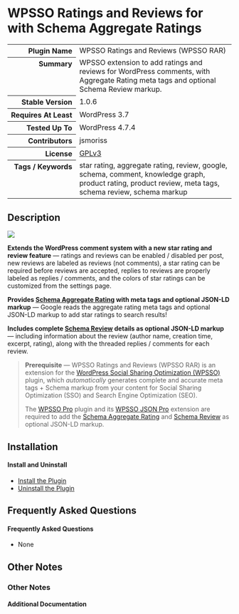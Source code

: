 <h1>WPSSO Ratings and Reviews for with Schema Aggregate Ratings</h1>

<table>
<tr><th align="right" valign="top" nowrap>Plugin Name</th><td>WPSSO Ratings and Reviews (WPSSO RAR)</td></tr>
<tr><th align="right" valign="top" nowrap>Summary</th><td>WPSSO extension to add ratings and reviews for WordPress comments, with Aggregate Rating meta tags and optional Schema Review markup.</td></tr>
<tr><th align="right" valign="top" nowrap>Stable Version</th><td>1.0.6</td></tr>
<tr><th align="right" valign="top" nowrap>Requires At Least</th><td>WordPress 3.7</td></tr>
<tr><th align="right" valign="top" nowrap>Tested Up To</th><td>WordPress 4.7.4</td></tr>
<tr><th align="right" valign="top" nowrap>Contributors</th><td>jsmoriss</td></tr>
<tr><th align="right" valign="top" nowrap>License</th><td><a href="https://www.gnu.org/licenses/gpl.txt">GPLv3</a></td></tr>
<tr><th align="right" valign="top" nowrap>Tags / Keywords</th><td>star rating, aggregate rating, review, google, schema, comment, knowledge graph, product rating, product review, meta tags, schema review, schema markup</td></tr>
</table>

<h2>Description</h2>

<p><img class="readme-icon" src="https://surniaulula.github.io/wpsso-ratings-and-reviews/assets/icon-256x256.png"></p>

<p><strong>Extends the WordPress comment system with a new star rating and review feature</strong> &mdash; ratings and reviews can be enabled / disabled per post, new reviews are labeled as reviews (not comments), a star rating can be required before reviews are accepted, replies to reviews are properly labeled as replies / comments, and the colors of star ratings can be customized from the settings page.</p>

<p><strong>Provides <a href="https://schema.org/aggregateRating">Schema Aggregate Rating</a> with meta tags and optional JSON-LD markup</strong> &mdash; Google reads the aggregate rating meta tags and optional JSON-LD markup to add star ratings to search results!</p>

<p><strong>Includes complete <a href="https://schema.org/Review">Schema Review</a> details as optional JSON-LD markup</strong> &mdash; including information about the review (author name, creation time, excerpt, rating), along with the threaded replies / comments for each review.</p>

<blockquote>
<p><strong>Prerequisite</strong> &mdash; WPSSO Ratings and Reviews (WPSSO RAR) is an extension for the <a href="https://wordpress.org/plugins/wpsso/">WordPress Social Sharing Optimization (WPSSO)</a> plugin, which <em>automatically</em> generates complete and accurate meta tags + Schema markup from your content for Social Sharing Optimization (SSO) and Search Engine Optimization (SEO).</p>

<p>The <a href="https://wpsso.com/extend/plugins/wpsso/">WPSSO Pro</a> plugin and its <a href="https://wpsso.com/extend/plugins/wpsso-schema-json-ld/">WPSSO JSON Pro</a> extension are required to add the <a href="https://schema.org/aggregateRating">Schema Aggregate Rating</a> and <a href="https://schema.org/Review">Schema Review</a> as optional JSON-LD markup.</p>
</blockquote>


<h2>Installation</h2>

<h4>Install and Uninstall</h4>

<ul>
<li><a href="https://wpsso.com/docs/plugins/wpsso-ratings-and-reviews/installation/install-the-plugin/">Install the Plugin</a></li>
<li><a href="https://wpsso.com/docs/plugins/wpsso-ratings-and-reviews/installation/uninstall-the-plugin/">Uninstall the Plugin</a></li>
</ul>


<h2>Frequently Asked Questions</h2>

<h4>Frequently Asked Questions</h4>

<ul>
<li>None</li>
</ul>


<h2>Other Notes</h2>

<h3>Other Notes</h3>
<h4>Additional Documentation</h4>

